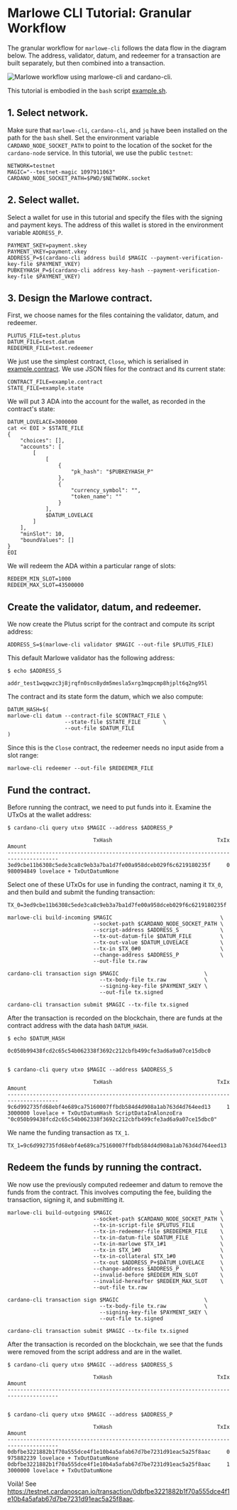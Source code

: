 # Marlowe CLI Tutorial: Granular Workflow

The granular workflow for `marlowe-cli` follows the data flow in the diagram below. The address, validator, datum, and redeemer for a transaction are built separately, but then combined into a transaction.

![Marlowe workflow using `marlowe-cli` and `cardano-cli`.](diagrams/workflow.svg)

This tutorial is embodied in the `bash` script [example.sh](example.sh).


## 1. Select network.

Make sure that `marlowe-cli`, `cardano-cli`, and `jq` have been installed on the path for the `bash` shell. Set the environment variable `CARDANO_NODE_SOCKET_PATH` to point to the location of the socket for the `cardano-node` service. In this tutorial, we use the public `testnet`:

    NETWORK=testnet
    MAGIC="--testnet-magic 1097911063"
    CARDANO_NODE_SOCKET_PATH=$PWD/$NETWORK.socket


## 2. Select wallet.

Select a wallet for use in this tutorial and specify the files with the signing and payment keys. The address of this wallet is stored in the environment variable `ADDRESS_P`.

    PAYMENT_SKEY=payment.skey
    PAYMENT_VKEY=payment.vkey
    ADDRESS_P=$(cardano-cli address build $MAGIC --payment-verification-key-file $PAYMENT_VKEY)
    PUBKEYHASH_P=$(cardano-cli address key-hash --payment-verification-key-file $PAYMENT_VKEY)


## 3. Design the Marlowe contract.

First, we choose names for the files containing the validator, datum, and redeemer.

    PLUTUS_FILE=test.plutus
    DATUM_FILE=test.datum
    REDEEMER_FILE=test.redeemer

We just use the simplest contract, `Close`, which is serialised in [example.contract](example.contract). We use JSON files for the contract and its current state:

    CONTRACT_FILE=example.contract
    STATE_FILE=example.state

We will put 3 ADA into the account for the wallet, as recorded in the contract's state:

    DATUM_LOVELACE=3000000
    cat << EOI > $STATE_FILE
    {
        "choices": [],
        "accounts": [
            [
                [
                    {
                        "pk_hash": "$PUBKEYHASH_P"
                    },
                    {
                        "currency_symbol": "",
                        "token_name": ""
                    }
                ],
                $DATUM_LOVELACE
            ]
        ],
        "minSlot": 10,
        "boundValues": []
    }
    EOI

We will redeem the ADA within a particular range of slots:

    REDEEM_MIN_SLOT=1000
    REDEEM_MAX_SLOT=43500000


## Create the validator, datum, and redeemer.

We now create the Plutus script for the contract and compute its script address:

    ADDRESS_S=$(marlowe-cli validator $MAGIC --out-file $PLUTUS_FILE)

This default Marlowe validator has the following address:

    $ echo $ADDRESS_S
    
    addr_test1wqqwzc3j8jrqfn0scn8ydm5mesla5xrg3mqpcmp8hjplt6q2ng95l

The contract and its state form the datum, which we also compute:

    DATUM_HASH=$(
    marlowe-cli datum --contract-file $CONTRACT_FILE \
                      --state-file $STATE_FILE       \
                      --out-file $DATUM_FILE
    )

Since this is the `Close` contract, the redeemer needs no input aside from a slot range:

    marlowe-cli redeemer --out-file $REDEEMER_FILE


## Fund the contract.

Before running the contract, we need to put funds into it. Examine the UTxOs at the wallet address:

    $ cardano-cli query utxo $MAGIC --address $ADDRESS_P
    
                               TxHash                                 TxIx        Amount
    --------------------------------------------------------------------------------------
    3ed9cbe11b6308c5ede3ca8c9eb3a7ba1d7fe00a958dceb029f6c6219180235f     0        980094849 lovelace + TxOutDatumNone

Select one of these UTxOs for use in funding the contract, naming it `TX_0`, and then build and submit the funding transaction:

    TX_0=3ed9cbe11b6308c5ede3ca8c9eb3a7ba1d7fe00a958dceb029f6c6219180235f
    
    marlowe-cli build-incoming $MAGIC                                  \
                               --socket-path $CARDANO_NODE_SOCKET_PATH \
                               --script-address $ADDRESS_S             \
                               --tx-out-datum-file $DATUM_FILE         \
                               --tx-out-value $DATUM_LOVELACE          \
                               --tx-in $TX_0#0                         \
                               --change-address $ADDRESS_P             \
                               --out-file tx.raw
    
    cardano-cli transaction sign $MAGIC                           \
                                 --tx-body-file tx.raw            \
                                 --signing-key-file $PAYMENT_SKEY \
                                 --out-file tx.signed
    
    cardano-cli transaction submit $MAGIC --tx-file tx.signed


After the transaction is recorded on the blockchain, there are funds at the contract address with the data hash `DATUM_HASH`.

    $ echo $DATUM_HASH
    
    0c050b99438fcd2c65c54b062338f3692c212cbfb499cfe3ad6a9a07ce15dbc0
    
    
    $ cardano-cli query utxo $MAGIC --address $ADDRESS_S
    
                               TxHash                                 TxIx        Amount
    --------------------------------------------------------------------------------------
    9c6d992735fd68ebf4e689ca75160007ffbdb584d4d908a1ab763d4d764eed13     1        3000000 lovelace + TxOutDatumHash ScriptDataInAlonzoEra "0c050b99438fcd2c65c54b062338f3692c212cbfb499cfe3ad6a9a07ce15dbc0"

We name the funding transaction as `TX_1`.

    TX_1=9c6d992735fd68ebf4e689ca75160007ffbdb584d4d908a1ab763d4d764eed13


## Redeem the funds by running the contract.

We now use the previously computed redeemer and datum to remove the funds from the contract. This involves computing the fee, building the transaction, signing it, and submitting it.

    marlowe-cli build-outgoing $MAGIC                                  \
                               --socket-path $CARDANO_NODE_SOCKET_PATH \
                               --tx-in-script-file $PLUTUS_FILE        \
                               --tx-in-redeemer-file $REDEEMER_FILE    \
                               --tx-in-datum-file $DATUM_FILE          \
                               --tx-in-marlowe $TX_1#1                 \
                               --tx-in $TX_1#0                         \
                               --tx-in-collateral $TX_1#0              \
                               --tx-out $ADDRESS_P+$DATUM_LOVELACE     \
                               --change-address $ADDRESS_P             \
                               --invalid-before $REDEEM_MIN_SLOT       \
                               --invalid-hereafter $REDEEM_MAX_SLOT    \
                               --out-file tx.raw
    
    cardano-cli transaction sign $MAGIC                           \
                                 --tx-body-file tx.raw            \
                                 --signing-key-file $PAYMENT_SKEY \
                                 --out-file tx.signed
    
    cardano-cli transaction submit $MAGIC --tx-file tx.signed


After the transaction is recorded on the blockchain, we see that the funds were removed from the script address and are in the wallet.

    $ cardano-cli query utxo $MAGIC --address $ADDRESS_S
    
                               TxHash                                 TxIx        Amount
    --------------------------------------------------------------------------------------
    
    
    $ cardano-cli query utxo $MAGIC --address $ADDRESS_P
    
                               TxHash                                 TxIx        Amount
    --------------------------------------------------------------------------------------
    0dbfbe3221882b1f70a555dce4f1e10b4a5afab67d7be7231d91eac5a25f8aac     0        975882239 lovelace + TxOutDatumNone
    0dbfbe3221882b1f70a555dce4f1e10b4a5afab67d7be7231d91eac5a25f8aac     1        3000000 lovelace + TxOutDatumNone


Voilà! See <https://testnet.cardanoscan.io/transaction/0dbfbe3221882b1f70a555dce4f1e10b4a5afab67d7be7231d91eac5a25f8aac>.

